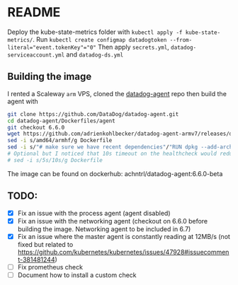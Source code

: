 # README

Deploy the kube-state-metrics folder with `kubectl apply -f kube-state-metrics/`.
Run `kubectl create configmap datadogtoken --from-literal="event.tokenKey"="0"`
Then apply `secrets.yml`, `datadog-serviceaccount.yml` and `datadog-ds.yml`

## Building the image

I rented a Scaleway `arm` VPS, cloned the [datadog-agent](https://github.com/DataDog/datadog-agent)
repo then build the agent with

```bash
git clone https://github.com/DataDog/datadog-agent.git
cd datadog-agent/Dockerfiles/agent
git checkout 6.6.0
wget https://github.com/adrienkohlbecker/datadog-agent-armv7/releases/download/6.6.0/datadog-agent_6.6.0.armv7-1_armhf.deb
sed -i s/amd64/armhf/g Dockerfile
sed -i s/"# make sure we have recent dependencies"/"RUN dpkg --add-architecture armhf\n\n# make sure we have recent dependencies"/g Dockerfile  # 🤮 maybe I should add a .patch file
# Optional but I noticed that 10s timeout on the healthcheck would reduce false negative
# sed -i s/5s/10s/g Dockerfile
```

The image can be found on dockerhub: achntrl/datadog-agent:6.6.0-beta

## TODO:

- [x] Fix an issue with the process agent (agent disabled)
- [x] Fix an issue with the networking agent (checkout on 6.6.0 before building the image. Networking agent to be included in 6.7)
- [x] Fix an issue where the master agent is constantly reading at 12MB/s (not fixed but related to https://github.com/kubernetes/kubernetes/issues/47928#issuecomment-381481244)
- [ ] Fix prometheus check
- [ ] Document how to install a custom check
